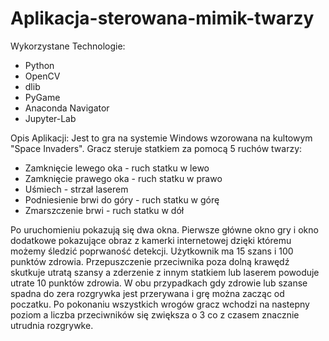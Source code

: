 # Aplikacja-sterowana-mimik-twarzy

Wykorzystane Technologie:
- Python
- OpenCV
- dlib
- PyGame
- Anaconda Navigator
- Jupyter-Lab

Opis Aplikacji:
Jest to gra na systemie Windows wzorowana na kultowym "Space Invaders".
Gracz steruje statkiem za pomocą 5 ruchów twarzy:
- Zamknięcie lewego oka - ruch statku w lewo
- Zamknięcie prawego oka - ruch statku w prawo
- Uśmiech - strzał laserem
- Podniesienie brwi do góry - ruch statku w górę
- Zmarszczenie brwi - ruch statku w dół

Po uruchomieniu pokazują się dwa okna. Pierwsze główne okno gry i okno dodatkowe
pokazujące obraz z kamerki internetowej dzięki któremu możemy śledzić poprwaność
detekcji. Użytkownik ma 15 szans i 100 punktów zdrowia. Przepuszczenie przeciwnika poza dolną krawędź
skutkuje utratą szansy a zderzenie z innym statkiem lub laserem powoduje utrate 10 punktów zdrowia. W obu przypadkach gdy zdrowie lub szanse spadna do zera rozgrywka jest przerywana i grę można zacząc od poczatku. Po pokonaniu wszystkich wrogów gracz wchodzi na nastepny poziom a liczba przeciwników się zwiększa o 3 co z czasem znacznie utrudnia rozgrywke.
